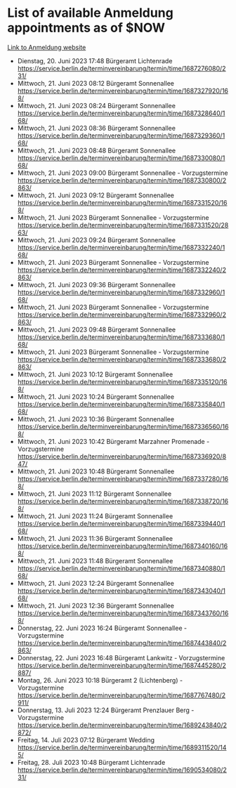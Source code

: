 # List of available Anmeldung appointments as of $NOW
[Link to Anmeldung website](https://service.berlin.de/terminvereinbarung/termin/tag.php?termin=1&anliegen[]=120686&dienstleisterlist=122210,122217,327316,122219,327312,122227,327314,122231,327346,122243,327348,122254,122252,329742,122260,329745,122262,329748,122271,327278,122273,327274,122277,327276,330436,122280,327294,122282,327290,122284,327292,122291,327270,122285,327266,122286,327264,122296,327268,150230,329760,122297,327286,122294,327284,122312,329763,122314,329775,122304,327330,122311,327334,122309,327332,317869,122281,327352,122279,329772,122283,122276,327324,122274,327326,122267,329766,122246,327318,122251,327320,122257,327322,122208,327298,122226,327300&herkunft=http%3A%2F%2Fservice.berlin.de%2Fdienstleistung%2F120686%2F)
- Dienstag, 20. Juni 2023 17:48 Bürgeramt Lichtenrade https://service.berlin.de/terminvereinbarung/termin/time/1687276080/231/
- Mittwoch, 21. Juni 2023 08:12 Bürgeramt Sonnenallee https://service.berlin.de/terminvereinbarung/termin/time/1687327920/168/
- Mittwoch, 21. Juni 2023 08:24 Bürgeramt Sonnenallee https://service.berlin.de/terminvereinbarung/termin/time/1687328640/168/
- Mittwoch, 21. Juni 2023 08:36 Bürgeramt Sonnenallee https://service.berlin.de/terminvereinbarung/termin/time/1687329360/168/
- Mittwoch, 21. Juni 2023 08:48 Bürgeramt Sonnenallee https://service.berlin.de/terminvereinbarung/termin/time/1687330080/168/
- Mittwoch, 21. Juni 2023 09:00 Bürgeramt Sonnenallee - Vorzugstermine https://service.berlin.de/terminvereinbarung/termin/time/1687330800/2863/
- Mittwoch, 21. Juni 2023 09:12 Bürgeramt Sonnenallee https://service.berlin.de/terminvereinbarung/termin/time/1687331520/168/
- Mittwoch, 21. Juni 2023  Bürgeramt Sonnenallee - Vorzugstermine https://service.berlin.de/terminvereinbarung/termin/time/1687331520/2863/
- Mittwoch, 21. Juni 2023 09:24 Bürgeramt Sonnenallee https://service.berlin.de/terminvereinbarung/termin/time/1687332240/168/
- Mittwoch, 21. Juni 2023  Bürgeramt Sonnenallee - Vorzugstermine https://service.berlin.de/terminvereinbarung/termin/time/1687332240/2863/
- Mittwoch, 21. Juni 2023 09:36 Bürgeramt Sonnenallee https://service.berlin.de/terminvereinbarung/termin/time/1687332960/168/
- Mittwoch, 21. Juni 2023  Bürgeramt Sonnenallee - Vorzugstermine https://service.berlin.de/terminvereinbarung/termin/time/1687332960/2863/
- Mittwoch, 21. Juni 2023 09:48 Bürgeramt Sonnenallee https://service.berlin.de/terminvereinbarung/termin/time/1687333680/168/
- Mittwoch, 21. Juni 2023  Bürgeramt Sonnenallee - Vorzugstermine https://service.berlin.de/terminvereinbarung/termin/time/1687333680/2863/
- Mittwoch, 21. Juni 2023 10:12 Bürgeramt Sonnenallee https://service.berlin.de/terminvereinbarung/termin/time/1687335120/168/
- Mittwoch, 21. Juni 2023 10:24 Bürgeramt Sonnenallee https://service.berlin.de/terminvereinbarung/termin/time/1687335840/168/
- Mittwoch, 21. Juni 2023 10:36 Bürgeramt Sonnenallee https://service.berlin.de/terminvereinbarung/termin/time/1687336560/168/
- Mittwoch, 21. Juni 2023 10:42 Bürgeramt Marzahner Promenade - Vorzugstermine https://service.berlin.de/terminvereinbarung/termin/time/1687336920/847/
- Mittwoch, 21. Juni 2023 10:48 Bürgeramt Sonnenallee https://service.berlin.de/terminvereinbarung/termin/time/1687337280/168/
- Mittwoch, 21. Juni 2023 11:12 Bürgeramt Sonnenallee https://service.berlin.de/terminvereinbarung/termin/time/1687338720/168/
- Mittwoch, 21. Juni 2023 11:24 Bürgeramt Sonnenallee https://service.berlin.de/terminvereinbarung/termin/time/1687339440/168/
- Mittwoch, 21. Juni 2023 11:36 Bürgeramt Sonnenallee https://service.berlin.de/terminvereinbarung/termin/time/1687340160/168/
- Mittwoch, 21. Juni 2023 11:48 Bürgeramt Sonnenallee https://service.berlin.de/terminvereinbarung/termin/time/1687340880/168/
- Mittwoch, 21. Juni 2023 12:24 Bürgeramt Sonnenallee https://service.berlin.de/terminvereinbarung/termin/time/1687343040/168/
- Mittwoch, 21. Juni 2023 12:36 Bürgeramt Sonnenallee https://service.berlin.de/terminvereinbarung/termin/time/1687343760/168/
- Donnerstag, 22. Juni 2023 16:24 Bürgeramt Sonnenallee - Vorzugstermine https://service.berlin.de/terminvereinbarung/termin/time/1687443840/2863/
- Donnerstag, 22. Juni 2023 16:48 Bürgeramt Lankwitz - Vorzugstermine https://service.berlin.de/terminvereinbarung/termin/time/1687445280/2887/
- Montag, 26. Juni 2023 10:18 Bürgeramt 2 (Lichtenberg) - Vorzugstermine https://service.berlin.de/terminvereinbarung/termin/time/1687767480/2911/
- Donnerstag, 13. Juli 2023 12:24 Bürgeramt Prenzlauer Berg - Vorzugstermine https://service.berlin.de/terminvereinbarung/termin/time/1689243840/2872/
- Freitag, 14. Juli 2023 07:12 Bürgeramt Wedding https://service.berlin.de/terminvereinbarung/termin/time/1689311520/145/
- Freitag, 28. Juli 2023 10:48 Bürgeramt Lichtenrade https://service.berlin.de/terminvereinbarung/termin/time/1690534080/231/
